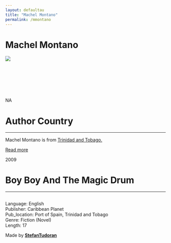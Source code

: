 ```yaml
---
layout: defaultau
title: "Machel Montano"
permalink: /mmontano
---
```

<!-- partial:index.partial.html -->
<div class="content">
    <h1>Machel Montano</h1>
    <div class="quote">
        <div><img src="https://www.damajority.com/wp-content/uploads/2020/11/Machell-copy2.png" class="logo"></div>
    </div>
    <div class="timeline">
        <div style="padding-bottom:100px;"></div>
        <div class="block">
            <div class="date right"><p class="right"> NA </p></div>
            <div class="dot"></div>
            <div class="left first">
            <div class="author_country">
                <h1>Author Country</h1><hr>
          <div class="aclocation">  <p>Machel Montano is from <a href="http://localhost:4000/3">Trinidad and Tobago.</a></p></div>
              <div class="acreadmore">  <a href="NA" target="_blank">Read more</a></div>
            </div>
            </div>
        </div>
        <div class="block">
            <div class="date left"><p class="left">2009</p></div>
            <div class="dot"></div>
            <div class="right">
                <h1>Boy Boy And The Magic Drum</h1><hr>
                <p><img src=""></p>
                <p>
                Language: English<br/>
                Publisher: Caribbean Planet<br/>
                Pub_location: Port of Spain, Trinidad and Tobago<br/>
                Genre: Fiction (Novel)<br/>
                Length: 17</p>
            </div>
        </div>
        <div id="footer">
        <p id="copyright">Made by&nbsp;<strong><a href="https://www.linkedin.com/in/nicolae-stefan-tudoran-b02291127/" target="_blank">StefanTudoran</a></strong></p>
    </div>
</div>
<!-- partial -->
  <script src='https://cdnjs.cloudflare.com/ajax/libs/jquery/3.1.1/jquery.min.js'></script><script  src="assets/js/authorscript.js"></script>
